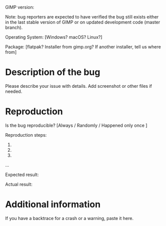 GIMP version:

Note: bug reporters are expected to have verified the bug still exists
either in the last stable version of GIMP or on updated development code
(master branch).

Operating System: [Windows? macOS? Linux?]

Package: [flatpak? Installer from gimp.org? If another installer, tell us where from]

# Description of the bug

Please describe your issue with details.
Add screenshot or other files if needed.

# Reproduction

Is the bug reproducible? [Always / Randomly / Happened only once ]

Reproduction steps:

1. 
2. 
3. 

…

Expected result:

Actual result:

# Additional information

If you have a backtrace for a crash or a warning, paste it here.
